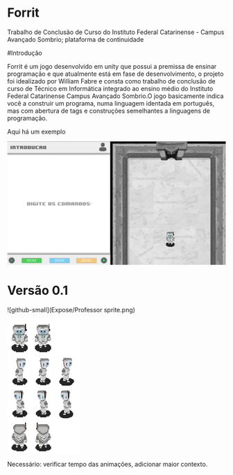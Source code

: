 # Forrit
Trabalho de Conclusão de Curso do Instituto Federal Catarinense - Campus Avançado Sombrio; plataforma de continuidade

#Introdução

Forrit é um jogo desenvolvido em unity que possui a premissa de ensinar programação e que atualmente está em fase de desenvolvimento, o projeto foi idealizado por William Fabre e consta como trabalho de conclusão de curso de Técnico em Informática integrado ao ensino médio do Instituto Federal Catarinense Campus Avançado Sombrio.O jogo basicamente indica você a construir um programa, numa linguagem identada em português, mas com abertura de tags e construções semelhantes a linguagens de programação.

Aqui há um exemplo

![github-large](Expose/Screenshot_8.jpg)

# Versão 0.1

![github-small](Expose/Professor sprite.png)

![github-small](Expose/Robotink.png)

Necessário: verificar tempo das animações, adicionar maior contexto.
